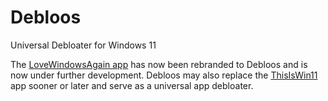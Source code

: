 # Debloos
Universal Debloater for Windows 11

The [LoveWindowsAgain app](https://github.com/builtbybel) has now been rebranded to Debloos and is now under further development. Debloos may also replace the [ThisIsWin11](https://github.com/builtbybel/ThisIsWin11) app sooner or later and serve as a universal app debloater.
